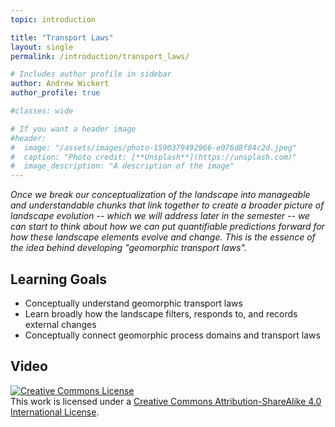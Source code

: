 ```yaml
---
topic: introduction

title: "Transport Laws"
layout: single
permalink: /introduction/transport_laws/

# Includes author profile in sidebar
author: Andrew Wickert
author_profile: true

#classes: wide

# If you want a header image
#header:
#  image: "/assets/images/photo-1590379492966-e076d8f84c2d.jpeg"
#  caption: "Photo credit: [**Unsplash**](https://unsplash.com)"
#  image_description: "A description of the image"
---
```


*Once we break our conceptualization of the landscape into manageable and understandable chunks that link together to create a broader picture of landscape evolution -- which we will address later in the semester -- we can start to think about how we can put quantifiable predictions forward for how these landscape elements evolve and change. This is the essence of the idea behind developing "geomorphic transport laws".*

## Learning Goals

* Conceptually understand geomorphic transport laws
* Learn broadly how the landscape filters, responds to, and records external changes
* Conceptually connect geomorphic process domains and transport laws

## Video


<a rel="license" href="http://creativecommons.org/licenses/by-sa/4.0/"><img alt="Creative Commons License" style="border-width:0" src="https://i.creativecommons.org/l/by-sa/4.0/88x31.png" /></a><br />This work is licensed under a <a rel="license" href="http://creativecommons.org/licenses/by-sa/4.0/">Creative Commons Attribution-ShareAlike 4.0 International License</a>.
